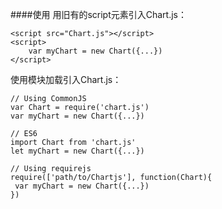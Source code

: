 ####使用
用旧有的script元素引入Chart.js：

```
<script src="Chart.js"></script>
<script>
    var myChart = new Chart({...})
</script>

```

使用模块加载引入Chart.js：

```
// Using CommonJS
var Chart = require('chart.js')
var myChart = new Chart({...})

// ES6
import Chart from 'chart.js'
let myChart = new Chart({...})

// Using requirejs
require(['path/to/Chartjs'], function(Chart){
 var myChart = new Chart({...})
})
```